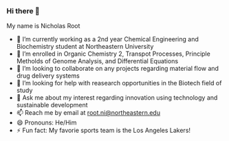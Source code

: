 ### Hi there 👋
My name is Nicholas Root

- 🔭 I’m currently working as a 2nd year Chemical Engineering and Biochemistry student at Northeastern University
- 🌱 I’m enrolled in Organic Chemistry 2, Transpot Processes, Principle Metholds of Genome Analysis, and Differential Equations
- 👯 I’m looking to collaborate on any projects regarding material flow and drug delivery systems
- 🤔 I’m looking for help with reasearch opportunities in the Biotech field of study
- 💬 Ask me about my interest regarding innovation using technology and sustainable development
- 📫 Reach me by email at root.ni@northeastern.edu
- 😄 Pronouns: He/Him
- ⚡ Fun fact: My favorie sports team is the Los Angeles Lakers!


